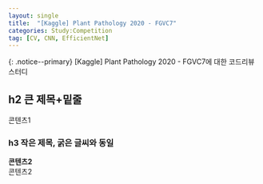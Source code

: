 ```yaml
---
layout: single
title:  "[Kaggle] Plant Pathology 2020 - FGVC7"
categories: Study:Competition
tag: [CV, CNN, EfficientNet]
---
```

{: .notice--primary} 
[Kaggle] Plant Pathology 2020 - FGVC7에 대한 코드리뷰 스터디
<br>
## h2 큰 제목+밑줄
콘텐츠1

### h3 작은 제목, 굵은 글씨와 동일
**콘텐츠2**<br>
콘텐츠2
